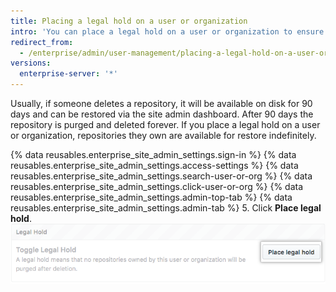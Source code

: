 ```yaml
---
title: Placing a legal hold on a user or organization
intro: 'You can place a legal hold on a user or organization to ensure that repositories they own cannot be permanently removed from {% data variables.product.product_location_enterprise %}.'
redirect_from:
  - /enterprise/admin/user-management/placing-a-legal-hold-on-a-user-or-organization
versions:
  enterprise-server: '*'
---
```

Usually, if someone deletes a repository, it will be available on disk for 90 days and can be restored via the site admin dashboard. After 90 days the repository is purged and deleted forever. If you place a legal hold on a user or organization, repositories they own are available for restore indefinitely.

{% data reusables.enterprise_site_admin_settings.sign-in %}
{% data reusables.enterprise_site_admin_settings.access-settings %}
{% data reusables.enterprise_site_admin_settings.search-user-or-org %}
{% data reusables.enterprise_site_admin_settings.click-user-or-org %}
{% data reusables.enterprise_site_admin_settings.admin-top-tab %}
{% data reusables.enterprise_site_admin_settings.admin-tab %}
5. Click **Place legal hold**.
![Place legal hold button](/assets/images/enterprise/site-admin-settings/place-legal-hold-button.png)
